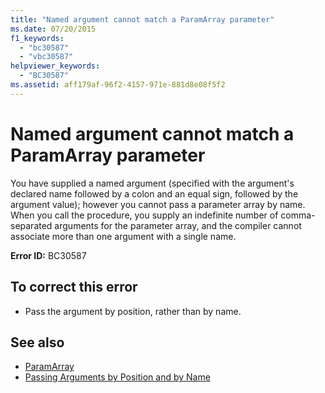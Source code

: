 ```yaml
---
title: "Named argument cannot match a ParamArray parameter"
ms.date: 07/20/2015
f1_keywords: 
  - "bc30587"
  - "vbc30587"
helpviewer_keywords: 
  - "BC30587"
ms.assetid: aff179af-96f2-4157-971e-881d8e08f5f2
---
```

# Named argument cannot match a ParamArray parameter

You have supplied a named argument (specified with the argument's declared name followed by a colon and an equal sign, followed by the argument value); however you cannot pass a parameter array by name. When you call the procedure, you supply an indefinite number of comma-separated arguments for the parameter array, and the compiler cannot associate more than one argument with a single name.  
  
 **Error ID:** BC30587  
  
## To correct this error  
  
- Pass the argument by position, rather than by name.  
  
## See also

- [ParamArray](../language-reference/modifiers/paramarray.md)
- [Passing Arguments by Position and by Name](../programming-guide/language-features/procedures/passing-arguments-by-position-and-by-name.md)
